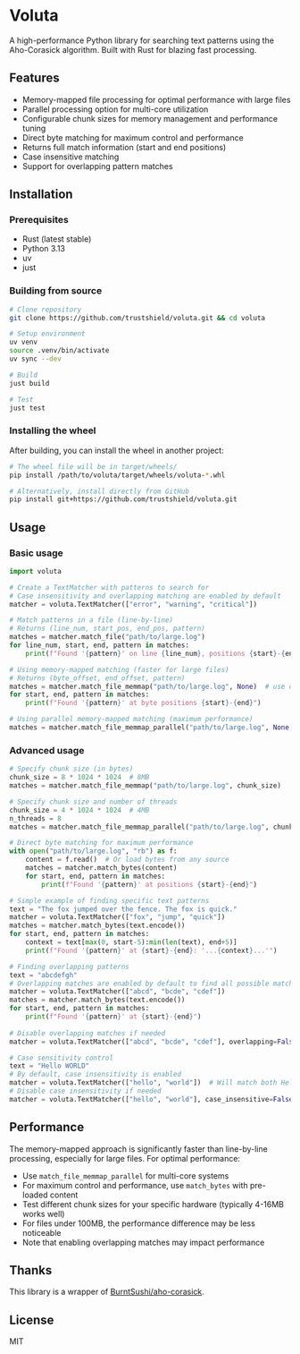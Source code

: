# Voluta

A high-performance Python library for searching text patterns using the Aho-Corasick algorithm.
Built with Rust for blazing fast processing.

## Features

- Memory-mapped file processing for optimal performance with large files
- Parallel processing option for multi-core utilization
- Configurable chunk sizes for memory management and performance tuning
- Direct byte matching for maximum control and performance
- Returns full match information (start and end positions)
- Case insensitive matching
- Support for overlapping pattern matches

## Installation

### Prerequisites

- Rust (latest stable)
- Python 3.13
- uv
- just

### Building from source

```bash
# Clone repository
git clone https://github.com/trustshield/voluta.git && cd voluta

# Setup environment
uv venv
source .venv/bin/activate
uv sync --dev

# Build
just build

# Test
just test
```

### Installing the wheel

After building, you can install the wheel in another project:

```bash
# The wheel file will be in target/wheels/
pip install /path/to/voluta/target/wheels/voluta-*.whl

# Alternatively, install directly from GitHub
pip install git+https://github.com/trustshield/voluta.git
```

## Usage

### Basic usage

```python
import voluta

# Create a TextMatcher with patterns to search for
# Case insensitivity and overlapping matching are enabled by default
matcher = voluta.TextMatcher(["error", "warning", "critical"])

# Match patterns in a file (line-by-line)
# Returns (line_num, start_pos, end_pos, pattern)
matches = matcher.match_file("path/to/large.log")
for line_num, start, end, pattern in matches:
    print(f"Found '{pattern}' on line {line_num}, positions {start}-{end}")

# Using memory-mapped matching (faster for large files)
# Returns (byte_offset, end_offset, pattern)
matches = matcher.match_file_memmap("path/to/large.log", None)  # use default chunk size
for start, end, pattern in matches:
    print(f"Found '{pattern}' at byte positions {start}-{end}")

# Using parallel memory-mapped matching (maximum performance)
matches = matcher.match_file_memmap_parallel("path/to/large.log", None, None)
```

### Advanced usage

```python
# Specify chunk size (in bytes)
chunk_size = 8 * 1024 * 1024  # 8MB
matches = matcher.match_file_memmap("path/to/large.log", chunk_size)

# Specify chunk size and number of threads
chunk_size = 4 * 1024 * 1024  # 4MB
n_threads = 8
matches = matcher.match_file_memmap_parallel("path/to/large.log", chunk_size, n_threads)

# Direct byte matching for maximum performance
with open("path/to/large.log", "rb") as f:
    content = f.read()  # Or load bytes from any source
    matches = matcher.match_bytes(content)
    for start, end, pattern in matches:
        print(f"Found '{pattern}' at positions {start}-{end}")

# Simple example of finding specific text patterns
text = "The fox jumped over the fence. The fox is quick."
matcher = voluta.TextMatcher(["fox", "jump", "quick"])
matches = matcher.match_bytes(text.encode())
for start, end, pattern in matches:
    context = text[max(0, start-5):min(len(text), end+5)]
    print(f"Found '{pattern}' at {start}-{end}: '...{context}...'")

# Finding overlapping patterns
text = "abcdefgh"
# Overlapping matches are enabled by default to find all possible matches
matcher = voluta.TextMatcher(["abcd", "bcde", "cdef"])
matches = matcher.match_bytes(text.encode())
for start, end, pattern in matches:
    print(f"Found '{pattern}' at {start}-{end}")
    
# Disable overlapping matches if needed
matcher = voluta.TextMatcher(["abcd", "bcde", "cdef"], overlapping=False)

# Case sensitivity control
text = "Hello WORLD"
# By default, case insensitivity is enabled
matcher = voluta.TextMatcher(["hello", "world"])  # Will match both Hello and WORLD
# Disable case insensitivity if needed
matcher = voluta.TextMatcher(["hello", "world"], case_insensitive=False)  # Will only match exact case
```

## Performance

The memory-mapped approach is significantly faster than line-by-line processing, especially for large files.
For optimal performance:

- Use `match_file_memmap_parallel` for multi-core systems
- For maximum control and performance, use `match_bytes` with pre-loaded content
- Test different chunk sizes for your specific hardware (typically 4-16MB works well)
- For files under 100MB, the performance difference may be less noticeable
- Note that enabling overlapping matches may impact performance

## Thanks

This library is a wrapper of [BurntSushi/aho-corasick](https://github.com/BurntSushi/aho-corasick).

## License

MIT